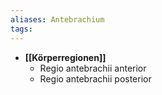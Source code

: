 ```yaml
---
aliases: Antebrachium
tags: 
---
```

- **[[Körperregionen]]**
	- Regio antebrachii anterior
	- Regio antebrachii posterior